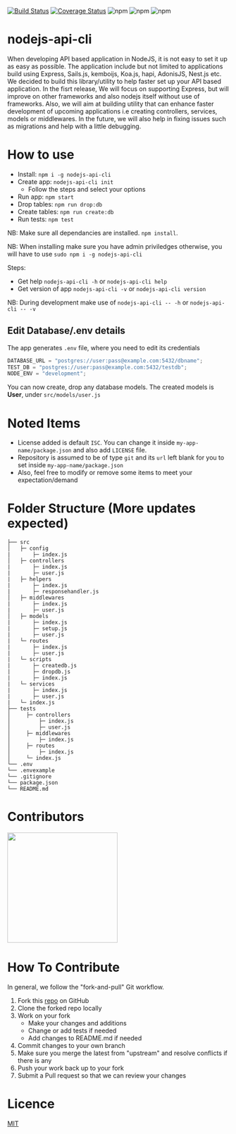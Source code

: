 [![Build Status](https://travis-ci.org/kemboijs/nodejs-api-cli.svg?branch=master)](https://travis-ci.org/kemboijs/nodejs-api-cli)
[![Coverage Status](https://coveralls.io/repos/github/kemboijs/nodejs-api-cli/badge.svg?branch=master)](https://coveralls.io/github/kemboijs/nodejs-api-cli?branch=master)
![npm](https://img.shields.io/npm/dt/nodejs-api-cli)
![npm](https://img.shields.io/npm/v/nodejs-api-cli)
![npm](https://img.shields.io/static/v1?label=PR&message=Welcome&color=brightgreen)

# nodejs-api-cli

When developing API based application in NodeJS, it is not easy to set it up as easy as possible.
The application include but not limited to applications build using Express, Sails.js, kemboijs, Koa.js, hapi, AdonisJS, Nest.js etc.
We decided to build this library/utility to help faster set up your API based application.
In the fisrt release, We will focus on supporting Express, but will improve on other frameworks and also nodejs itself without use of frameworks.
Also, we will aim at building utility that can enhance faster development of upcoming applications i.e creating controllers, services, models or middlewares. In the future, we will also help in fixing issues such as migrations and help with a little debugging.

# How to use

- Install: `npm i -g nodejs-api-cli`
- Create app: `nodejs-api-cli init`
  - Follow the steps and select your options
- Run app: `npm start`
- Drop tables: `npm run drop:db`
- Create tables: `npm run create:db`
- Run tests: `npm test` 

NB: Make sure all dependancies are installed. `npm install`.

NB: When installing make sure you have admin priviledges otherwise, you will have to use `sudo npm i -g nodejs-api-cli`

Steps:

- Get help `nodejs-api-cli -h` or `nodejs-api-cli help`
- Get version of app `nodejs-api-cli -v` or `nodejs-api-cli version`

NB: During development make use of `nodejs-api-cli -- -h` or `nodejs-api-cli -- -v`

## Edit Database/.env details

The app generates `.env` file, where you need to edit its credentials

```javascript
DATABASE_URL = "postgres://user:pass@example.com:5432/dbname";
TEST_DB = "postgres://user:pass@example.com:5432/testdb";
NODE_ENV = "development";
```

You can now create, drop any database models. The created models is **User**, under `src/models/user.js`

# Noted Items

- License added is default `ISC`. You can change it inside `my-app-name/package.json` and also add `LICENSE` file.
- Repository is assumed to be of type `git` and its `url` left blank for you to set inside `my-app-name/package.json`
- Also, feel free to modify or remove some items to meet your expectation/demand

# Folder Structure (More updates expected)

    ├── src
    │   ├─ config
    |       ├─ index.js
    │   ├─ controllers
    |       ├─ index.js
    |       ├─ user.js
    |   ├─ helpers
    |       ├─ index.js
    |       ├─ responsehandler.js
    │   ├─ middlewares
    |       ├─ index.js
    |       ├─ user.js
    │   ├─ models
    |       ├─ index.js
    |       ├─ setup.js
    |       ├─ user.js
    |   └─ routes
    |       ├─ index.js
    |       ├─ user.js
    |   └─ scripts
    |       ├─ createdb.js
    |       ├─ dropdb.js
    |       ├─ index.js
    |   └─ services
    |       ├─ index.js
    |       ├─ user.js
    |   └─ index.js
    ├── tests
    │     ├─ controllers
    │         ├─ index.js
    │         ├─ user.js
    │     ├─ middlewares
    │         ├─ index.js
    │     ├─ routes
    │         ├─ index.js
    │     └─ index.js
    └── .env
    └── .envexample
    └── .gitignore
    └── package.json
    └── README.md

# Contributors

<a href="https://github.com/kemboijs/nodejs-api-cli/graphs/contributors">
  <img src="https://contributors-img.firebaseapp.com/image?repo=kemboijs/nodejs-api-cli" width="250"/>
</a>

# How To Contribute

In general, we follow the "fork-and-pull" Git workflow.

1. Fork this [repo](https://github.com/kemboijs/nodejs-api-cli.git) on GitHub
2. Clone the forked repo locally
3. Work on your fork
   - Make your changes and additions
   - Change or add tests if needed
   - Add changes to README.md if needed
4. Commit changes to your own branch
5. Make sure you merge the latest from "upstream" and resolve conflicts if there is any
6. Push your work back up to your fork
7. Submit a Pull request so that we can review your changes

# Licence

[MIT](https://github.com/kemboijs/nodejs-api-cli/blob/master/LICENSE)
